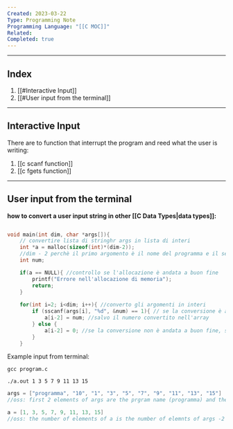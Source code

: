 ```yaml
---
Created: 2023-03-22
Type: Programming Note
Programming Language: "[[C MOC]]"
Related: 
Completed: true
---
```

---
## Index
1. [[#Interactive Input]]
2. [[#User input from the terminal]]

---
## Interactive Input
There are to function that interrupt the program and reed what the user is writing:
1. [[c scanf function]]  
2. [[c fgets function]]

---
## User input from the terminal 


**how to convert a user input string in other [[C Data Types|data types]]:**

```c

void main(int dim, char *args[]){
    // convertire lista di stringhr args in lista di interi
    int *a = malloc(sizeof(int)*(dim-2)); 
    //dim - 2 perchè il primo argomento è il nome del programma e il secondo è il numero di colonne
    int num;

    if(a == NULL){ //controllo se l'allocazione è andata a buon fine
        printf("Errore nell'allocazione di memoria");
        return;
    }
    
    for(int i=2; i<dim; i++){ //converto gli argomenti in interi
        if (sscanf(args[i], "%d", &num) == 1){ // se la conversione è andata a buon fine
            a[i-2] = num; //salvo il numero convertito nell'array
        } else {
            a[i-2] = 0; //se la conversione non è andata a buon fine, salvo 0 nell'array
        }
    }
```

Example input from terminal:
```terminal
gcc program.c

./a.out 1 3 5 7 9 11 13 15
```

```c
args = ["programma", "10", "1", "3", "5", "7", "9", "11", "13", "15"]
//oss: first 2 elements of args are the prgram name (programma) and the numbers of elements in args (10)

a = [1, 3, 5, 7, 9, 11, 13, 15]
//oss: the number of elements of a is the number of elemnts of args -2
```
